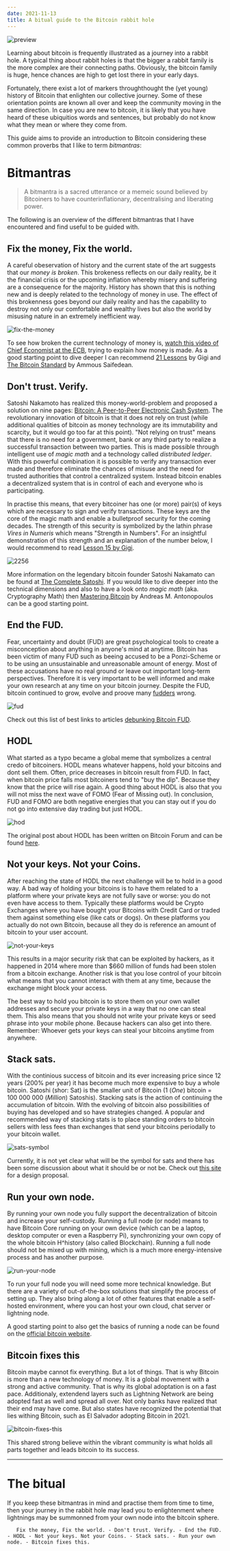 ```yaml
---
date: 2021-11-13
title: A bitual guide to the Bitcoin rabbit hole
---
```


![preview](./bitmantra.png)

Learning about bitcoin is frequently illustrated as a journey into a rabbit hole. A typical thing about rabbit holes is that the bigger a rabbit family is the more complex are their connecting paths. Obviously, the bitcoin family is huge, hence chances are high to get lost there in your early days.

Fortunately, there exist a lot of markers throughthought the (yet young) history of Bitcoin that enlighten our collective journey. Some of these orientation points are known all over and keep the community moving in the same direction. In case you are new to bitcoin, it is likely that you have heard of these ubiquitios words and sentences, but probably do not know what they mean or where they come from. 

This guide aims to provide an introduction to Bitcoin considering these common proverbs that I like to term *bitmantras*:


# Bitmantras

> A bitmantra is a sacred utterance or a memeic sound believed by Bitcoiners to have counterinflationary, decentralising and liberating power.

The following is an overview of the different bitmantras that I have encountered and find useful to be guided with.

## Fix the money, Fix the world.

A careful obeservation of history and the current state of the art suggests that our *money is broken*. This brokeness reflects on our daily reality, be it the financial crisis or the upcoming inflation whereby misery and suffering are a consequence for the majority. History has shown that this is nothing new and is deeply related to the technology of money in use. The effect of this brokenness goes beyond our daily reality and has the capability to destroy not only our comfortable and wealthy lives but also the world by misusing nature in an extremely inefficient way.

![fix-the-money](./fix-the-world.png)

To see how broken the current technology of money is, [watch this video of Chief Economist at the ECB](https://www.youtube.com/watch?v=tY8rsXD6L_8), trying to explain how money is made. As a good starting point to dive deeper I can recommend [21 Lessons](https://21lessons.com/) by Gigi and  [The Bitcoin Standard](www.amazon.com%2FBitcoin-Standard-Decentralized-Alternative-Central%2Fdp%2F1119473861&usg=AOvVaw2yMY4ZFsrMpj5UckmvL05d) by Ammous Saifedean. 

## Don't trust. Verify.

Satoshi Nakamoto has realized this money-world-problem and proposed a solution on nine pages: [Bitcoin: A Peer-to-Peer Electronic Cash System](https://bitcoin.org/bitcoin.pdf). The revolutionary innovation of bitcoin is that it does not rely on trust (while additional qualities of bitcoin as money technology are its immutability and scarcity, but it would go too far at this point). "Not relying on trust" means that there is no need for a government, bank or any third party to realize a successful transaction between two parties. This is made possible through intelligent use of *magic math* and a technology called *distributed ledger*. With this powerful combination it is possible to verify any transaction ever made and therefore eliminate the chances of misuse and the need for trusted authorities that control a centralized system. Instead bitcoin enables a decentralized system that is in control of each and everyone who is participating.

In practise this means, that every bitcoiner has one (or more) pair(s) of keys which are necessary to sign and verify transactions. These keys are the core of the magic math and enable a bulletproof security for the coming decades. The strength of this security is symbolized by the lathin phrase *Vires in Numeris* which means "Strength in Numbers". For an insightful demonstration of this strength and an explanation of the number below, I would recommend to read [Lesson 15 by Gigi](https://21lessons.com/15/).

![2256](./2256.gif)

More information on the legendary bitcoin founder Satoshi Nakamato can be found at [The Complete Satoshi](https://satoshi.nakamotoinstitute.org/). If you would like to dive deeper into the technical dimensions and also to have a look onto *magic math* (aka. Cryptography Math) then [Mastering Bitcoin](https://bitcoinbook.info/) by Andreas M. Antonopoulos can be a good starting point.



## End the FUD.

Fear, uncertainty and doubt (FUD) are great psychological tools to create a misconception about anything in anyone's mind at anytime. Bitcoin has been victim of many FUD such as beeing accused to be a Ponzi-Scheme or to be using an unsustainable and unreasonable amount of energy. Most of these accusations have no real ground or leave out important long-term perspectives. Therefore it is very important to be well informed and make your own research at any time on your bitcoin journey. Despite the FUD, bitcoin continued to grow, evolve and proove many [fudders](https://www.youtube.com/watch?v=kxAeMoRTMbo) wrong.

![fud](./fud.png)


Check out this list of best links to articles [debunking Bitcoin FUD](https://endthefud.org/).

## HODL

What started as a typo became a global meme that symbolizes a central credo of bitcoiners. HODL means whatever happens, hold your bitcoins and dont sell them. Often, price decreases in bitcoin result from FUD. In fact, when bitcoin price falls most bitcoiners tend to "buy the dip". Because they know that the price will rise again. A good thing about HODL is also that you will not miss the next wave of FOMO (Fear of Missing out). In conclusion, FUD and FOMO are both negative energies that you can stay out if you do not go into extensive day trading but just HODL.

![hod](./hodl.jpg)

The original post about HODL has been written on Bitcoin Forum and can be found [here](https://bitcointalk.org/index.php?topic=375643.0). 

## Not your keys. Not your Coins.

After reaching the state of HODL the next challenge will be to hold in a good way. A bad way of holding your bitcoins is to have them related to a platform where your private keys are not fully save or worse: you do not even have access to them. Typically these platforms would be Crypto Exchanges where you have bought your Bitcoins with Credit Card or traded them against something else (like cats or dogs). On these platforms you actually do not own Bitcoin, because all they do is reference an amount of bitcoin to your user account. 

![not-your-keys](./not-your-keys.png)

This results in a major security risk that can be exploited by hackers, as it happened in 2014 where more than $660 million of funds had been stolen from a bitcoin exchange. Another risk is that you lose control of your bitcoin what means that you cannot interact with them at any time, because the exchange might block your access.

The best way to hold you bitcoin is to store them on your own wallet addresses and secure your private keys in a way that no one can steal them. This also means that you should not write your private keys or seed phrase into your mobile phone. Because hackers can also get into there. Remember: Whoever gets your keys can steal your bitcoins anytime from anywhere.

## Stack sats.

With the continious success of bitcoin and its ever increasing price since 12 years (200% per year) it has become much more expensive to buy a whole bitcoin. Satoshi (shor: Sat) is the smaller unit of Bitcoin (1 (*One*) bitcoin = 100 000 000 (*Million*) Satoshis). Stacking sats is the action of continuing the accumulation of bitcoin. With the evolving of bitcoin also possibilities of buying has developed and so have strategies changed. A popular and recommended way of stacking stats is to place standing orders to bitcoin sellers with less fees than exchanges that send your bitcoins periodally to your bitcoin wallet.

![sats-symbol](./stack-sats.png)

Currently, it is not yet clear what will be the symbol for sats and there has been some discussion about what it should be or not be. Check out [this site](https://satsymbol.com/) for a design proposal.


## Run your own node.

By running your own node you fully support the decentralization of bitcoin and increase your self-custody. Running a full node (or node) means to have Bitcoin Core running on your own device (which can be a laptop, desktop computer or even a Raspberry Pi), synchronizing your own copy of the whole bitcoin H^history (also called Blockchain). Running a full node should not be mixed up with mining, which is a much more energy-intensive process and has another purpose. 

![run-your-node](./run-your-node.png)

To run your full node you will need some more technical knowledge. But there are a variety of out-of-the-box solutions that simplify the process of setting up. They also bring along a lot of other features that enable a self-hosted environment, where you can host your own cloud, chat server or lightning node.

A good starting point to also get the basics of running a node can be found on the [official bitcoin website](https://bitcoin.org/en/full-node).

## Bitcoin fixes this

Bitcoin maybe cannot fix everything. But a lot of things. That is why Bitcoin is more than a new technology of money. It is a global movement with a strong and active community. That is why its global adoptation is on a fast pace. Additionaly, extendend layers such as Lightning Network are being adopted fast as well and spread all over. Not only banks have realized that their end may have come. But also states have recognized the potential that lies withing Bitcoin, such as El Salvador adopting Bitcoin in 2021.

![bitcoin-fixes-this](./bitcoin-fixes-this.png)

This shared strong believe within the vibrant community is what holds all parts together and leads bitcoin to its success.

---

# The bitual

If you keep these bitmantras in mind and practise them from time to time, then your journey in the rabbit hole may lead you to enlightenment where lightnings may be summonned from your own node into the bitcoin sphere.

```
   Fix the money, Fix the world. - Don't trust. Verify. - End the FUD. - HODL - Not your keys. Not your Coins. - Stack sats. - Run your own node. - Bitcoin fixes this.
```